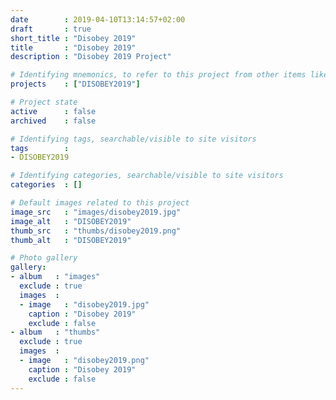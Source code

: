 ```yaml
---
date        : 2019-04-10T13:14:57+02:00
draft       : true
short_title : "Disobey 2019"
title       : "Disobey 2019"
description : "Disobey 2019 Project"

# Identifying mnemonics, to refer to this project from other items like blogs, etc.
projects    : ["DISOBEY2019"]

# Project state
active      : false
archived    : false

# Identifying tags, searchable/visible to site visitors
tags        :
- DISOBEY2019

# Identifying categories, searchable/visible to site visitors
categories  : []

# Default images related to this project
image_src   : "images/disobey2019.jpg"
image_alt   : "DISOBEY2019"
thumb_src   : "thumbs/disobey2019.png"
thumb_alt   : "DISOBEY2019"

# Photo gallery
gallery:
- album   : "images"
  exclude : true
  images  :
  - image   : "disobey2019.jpg"
    caption : "Disobey 2019"
    exclude : false
- album   : "thumbs"
  exclude : true
  images  :
  - image   : "disobey2019.png"
    caption : "Disobey 2019"
    exclude : false
---
```

